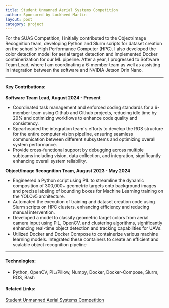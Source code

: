 ```yaml
---
title: Student Unmanned Aerial Systems Competition
author: Sponsored by Lockheed Martin
layout: post
category: project
---
```

For the SUAS Competition, I initially contributed to the Object/Image Recognition team, developing Python and Slurm scripts for dataset creation on the school's High Performance Computer (HPC). I also developed the color detection model for aerial target detection and implemented Docker containerization for our ML pipeline. After a year, I progressed to Software Team Lead, where I am coordinating a 6-member team as well as assisting in integration between the software and NVIDIA Jetson Orin Nano.

---

#### Key Contributions:
**Software Team Lead, August 2024 - Present**
- Coordinated task management and enforced coding standards for a 6-member team using Github and Github projects, reducing idle time by 20% and optimizing workflows to enhance code quality and consistency.
- Spearheaded the integration team's efforts to develop the ROS structure for the entire computer vision pipeline, ensuring seamless communication between different subsystems and optimizing overall system performance.
- Provide cross-functional support by debugging across multiple subteams including vision, data collection, and integration, significantly enhancing overall system reliability.

**Object/Image Recognition Team, August 2023 - May 2024**
- Engineered a Python script using PIL to streamline the dynamic composition of 300,000+ geometric targets onto background images and precise labeling of bounding boxes for Machine Learning training on the YOLOv5 architecture. 
- Automated the execution of training and dataset creation code using Slurm scripts on HPC clusters, enhancing efficiency and reducing manual intervention.
- Developed a model to classify geometric target colors from aerial camera input using PIL, OpenCV, and clustering algorithms, significantly enhancing real-time object detection and tracking capabilities for UAVs. 
- Utilized Docker and Docker Compose to containerize various machine learning models. Integrated these containers to create an efficient and scalable object recognition pipeline

---
#### Technologies:
- Python, OpenCV, PIL/Pillow, Numpy, Docker, Docker-Compose, Slurm, ROS, Bash


#### Related Links:
[Student Unmanned Aerial Systems Competition](https://suas-competition.org/competitions/ "The link to the competition website")